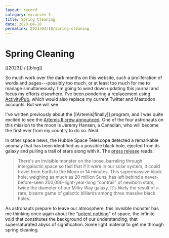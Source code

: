 ```yaml
---
layout: record
category: excurses-3
title: Spring Cleaning
date: 2023-04-10
permalink: 2023/04/10/spring-cleaning
---
```


# Spring Cleaning

[[2023]] / [[blog]]

So much work over the dark months on this website, such a proliferation of words and pages---possibly too much, or at least too much for me to manage simultaneously. I'm going to wind down updating this journal and focus my efforts elsewhere. I've been pondering a replacement using [ActivityPub](https://activitypub.rocks/), which would also replace my current Twitter and Mastodon accounts. But we will see.

I've written previously about the [[Artemis|finally]] program, and I was quite excited to see the [Artemis II crew announced](https://www.nasa.gov/specials/artemis-ii/). One of the four astronauts on this mission to the moon is Jeremy Hansen, a Canadian, who will become the first ever from my country to do so. Neat.

In other space news, the Hubble Space Telescope detected a remarkable anomaly that has been identified as a possible black hole, ejected from its galaxy and pulling a trail of stars along with it. The [press release](https://hubblesite.org/contents/news-releases/2023/news-2023-010) reads:

> There's an invisible monster on the loose, barreling through intergalactic space so fast that if it were in our solar system, it could travel from Earth to the Moon in 14 minutes. This supermassive black hole, weighing as much as 20 million Suns, has left behind a never-before-seen 200,000-light-year-long "contrail" of newborn stars, twice the diameter of our Milky Way galaxy. It's likely the result of a rare, bizarre game of galactic billiards among three massive black holes.

As astronauts prepare to leave our atmosphere, this invisible monster has me thinking once again about the "[potent nothing](https://www.steinea.ca/2022/09/06/jupiter)" of space, the infinite void that constitutes the background of our understanding, that supersaturated abyss of signification. Some light material to get me through spring cleaning.
